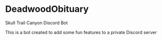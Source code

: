 # DeadwoodObituary
Skull Trail Canyon Discord Bot

This is a bot created to add some fun features to a private Discord server
